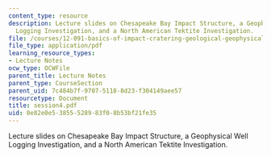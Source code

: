 ```yaml
---
content_type: resource
description: Lecture slides on Chesapeake Bay Impact Structure, a Geophysical Well
  Logging Investigation, and a North American Tektite Investigation.
file: /courses/12-091-basics-of-impact-cratering-geological-geophysical-geochemical-environmental-studies-of-some-impact-craters-of-the-earth-january-iap-2008/0e82e0e53855528983f08b53bf21fe35_session4.pdf
file_type: application/pdf
learning_resource_types:
- Lecture Notes
ocw_type: OCWFile
parent_title: Lecture Notes
parent_type: CourseSection
parent_uid: 7c484b7f-9707-5118-8d23-f304149aee57
resourcetype: Document
title: session4.pdf
uid: 0e82e0e5-3855-5289-83f0-8b53bf21fe35
---
```

Lecture slides on Chesapeake Bay Impact Structure, a Geophysical Well Logging Investigation, and a North American Tektite Investigation.

